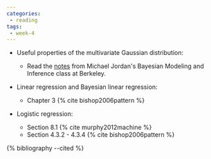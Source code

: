```yaml
---
categories:
 - reading
tags:
 - week-4
---
```


- Useful properties of the multivariate Gaussian distribution:
  - Read the [notes](https://people.eecs.berkeley.edu/~jordan/courses/260-spring10/other-readings/chapter13.pdf) from Michael Jordan's Bayesian Modeling and Inference class at Berkeley.

- Linear regression and Bayesian linear regression:
  - Chapter 3 {% cite bishop2006pattern %}

- Logistic regression:
  - Section 8.1 {% cite murphy2012machine %}
  - Section 4.3.2 - 4.3.4  {% cite bishop2006pattern %}

{% bibliography --cited %}
